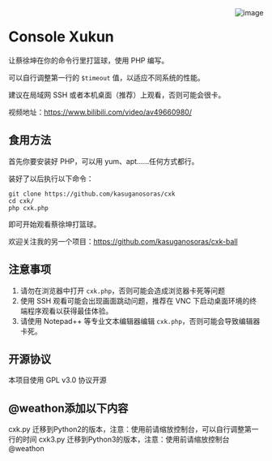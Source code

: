 <img src='https://i.imgur.com/8oyTKg7.png' alt='image' align=right />

# Console Xukun

让蔡徐坤在你的命令行里打篮球，使用 PHP 编写。

可以自行调整第一行的 `$timeout` 值，以适应不同系统的性能。

建议在局域网 SSH 或者本机桌面（推荐）上观看，否则可能会很卡。

视频地址：https://www.bilibili.com/video/av49660980/

## 食用方法

首先你要安装好 PHP，可以用 yum、apt……任何方式都行。

装好了以后执行以下命令：

```
git clone https://github.com/kasuganosoras/cxk
cd cxk/
php cxk.php
```
即可开始观看蔡徐坤打篮球。

欢迎关注我的另一个项目：https://github.com/kasuganosoras/cxk-ball

## 注意事项

1. 请勿在浏览器中打开 `cxk.php`，否则可能会造成浏览器卡死等问题
2. 使用 SSH 观看可能会出现画面跳动问题，推荐在 VNC 下启动桌面环境的终端程序观看以获得最佳体验。
3. 请使用 Notepad++ 等专业文本编辑器编辑 `cxk.php`，否则可能会导致编辑器卡死。

## 开源协议

本项目使用 GPL v3.0 协议开源

## @weathon添加以下内容
cxk.py
迁移到Python2的版本，注意：使用前请缩放控制台，可以自行调整第一行的时间
cxk3.py
迁移到Python3的版本，注意：使用前请缩放控制台
@weathon
